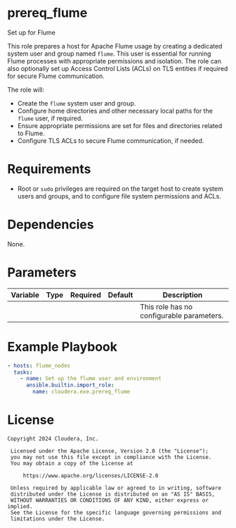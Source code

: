 # prereq_flume

Set up for Flume

This role prepares a host for Apache Flume usage by creating a dedicated system user and group named `flume`. This user is essential for running Flume processes with appropriate permissions and isolation. The role can also optionally set up Access Control Lists (ACLs) on TLS entities if required for secure Flume communication.

The role will:
- Create the `flume` system user and group.
- Configure home directories and other necessary local paths for the `flume` user, if required.
- Ensure appropriate permissions are set for files and directories related to Flume.
- Configure TLS ACLs to secure Flume communication, if needed.

# Requirements

- Root or `sudo` privileges are required on the target host to create system users and groups, and to configure file system permissions and ACLs.

# Dependencies

None.

# Parameters

| Variable | Type | Required | Default | Description |
| --- | --- | --- | --- | --- |
| | | | | This role has no configurable parameters. |

# Example Playbook

```yaml
- hosts: flume_nodes
  tasks:
    - name: Set up the flume user and environment
      ansible.builtin.import_role:
        name: cloudera.exe.prereq_flume
```

# License

```
Copyright 2024 Cloudera, Inc.

 Licensed under the Apache License, Version 2.0 (the "License");
 you may not use this file except in compliance with the License.
 You may obtain a copy of the License at

     https://www.apache.org/licenses/LICENSE-2.0

 Unless required by applicable law or agreed to in writing, software
 distributed under the License is distributed on an "AS IS" BASIS,
 WITHOUT WARRANTIES OR CONDITIONS OF ANY KIND, either express or implied.
 See the License for the specific language governing permissions and
 limitations under the License.
```
